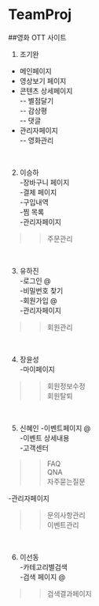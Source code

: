 # TeamProj
##영화 OTT 사이트
<br>
1. 조기완<br>
- 메인페이지<br>
- 영상보기 페이지<br>
- 콘텐츠 상세페이지<br>
-- 별점달기<br>
-- 감상평<br>
-- 댓글<br>
- 관리자페이지<br>
-- 영화관리<br>
<br>

2. 이승하<br>
-장바구니 페이지<br>
-결제 페이지<br>
-구입내역<br>
-찜 목록<br>
-관리자페이지<br>
>>주문관리<br>
<br>

3. 유하진<br>
-로그인 @<br>
-비밀번호 찾기<br>
-회원가입 @<br>
-관리자페이지
>>회원관리<br>
<br>

4. 장윤성<br>
-마이페이지<br>
>>회원정보수정<br>
>>회원탈퇴<br>
<br>

5. 신혜인
-이벤트페이지 @<br>
-이벤트 상세내용<br>
-고객센터<br>
>>FAQ<br>
>>QNA<br>
>>자주묻는질문<br>

-관리자페이지<br>
>>문의사항관리<br>
>>이벤트관리<br>
<br>

6. 이선동<br>
-카테고리별검색<br>
-검색 페이지 @<br>
>>검색결과페이지<br>
